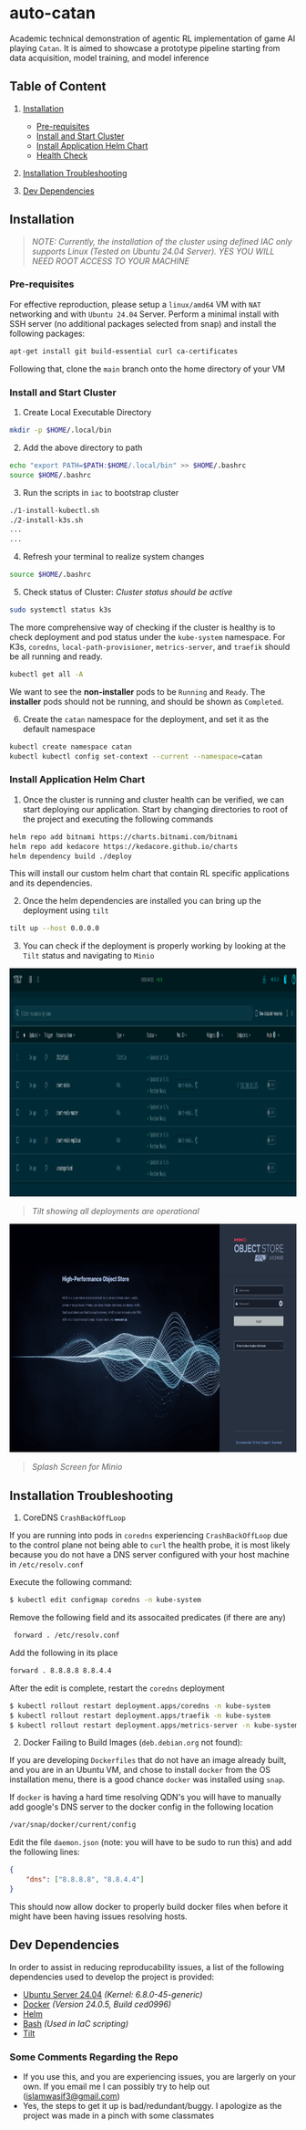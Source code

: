 # auto-catan
Academic technical demonstration of agentic RL implementation of game AI playing `Catan`. It is aimed to showcase a prototype pipeline starting from data acquisition, model training, and model inference

## Table of Content
1. [Installation](#install)
    - [Pre-requisites](#prereq)
    - [Install and Start Cluster](#cluster-start)
    - [Install Application Helm Chart](#app-helm)
    - [Health Check](#health)

3. [Installation Troubleshooting](#bugs)
4. [Dev Dependencies](#deps)

## <a name="install"></a> Installation

> *NOTE: Currently, the installation of the cluster using defined IAC only supports Linux (Tested on Ubuntu 24.04 Server). YES YOU WILL NEED ROOT ACCESS TO YOUR MACHINE*

### <a name="prereq"></a> Pre-requisites
For effective reproduction, please setup a `linux/amd64` VM with `NAT` networking and with `Ubuntu 24.04` Server. Perform a minimal install with SSH server (no additional packages selected from snap) and install the following packages:

```bash
apt-get install git build-essential curl ca-certificates
```

Following that, clone the `main` branch onto the home directory of your VM

### <a name="cluster-start"></a> Install and Start Cluster

1. Create Local Executable Directory

```bash
mkdir -p $HOME/.local/bin
```

2. Add the above directory to path

```bash
echo "export PATH=$PATH:$HOME/.local/bin" >> $HOME/.bashrc
source $HOME/.bashrc
```
3. Run the scripts in `iac` to bootstrap cluster

```bash
./1-install-kubectl.sh
./2-install-k3s.sh
...
...
```

4. Refresh your terminal to realize system changes

```bash
source $HOME/.bashrc
```

5. Check status of Cluster: *Cluster status should be active*

```bash
sudo systemctl status k3s
```

The more comprehensive way of checking if the cluster is healthy is to check deployment and pod status under the `kube-system` namespace. For K3s, `coredns`, `local-path-provisioner`, `metrics-server`, and `traefik` should be all running and ready.

```bash
kubectl get all -A
```
We want to see the **non-installer** pods to be `Running` and `Ready`. The **installer** pods should not be running, and should be shown as `Completed`.

6. Create the `catan` namespace for the deployment, and set it as the default namespace

```bash
kubectl create namespace catan
kubectl kubectl config set-context --current --namespace=catan
```

### <a name="app-helm"></a> Install Application Helm Chart

1. Once the cluster is running and cluster health can be verified, we can start deploying our application. Start by changing directories to root of the project and executing the following commands

```bash
helm repo add bitnami https://charts.bitnami.com/bitnami
helm repo add kedacore https://kedacore.github.io/charts
helm dependency build ./deploy
```

This will install our custom helm chart that contain RL specific applications and its dependencies.

2. Once the helm dependencies are installed you can bring up the deployment using `tilt`

```bash
tilt up --host 0.0.0.0
```  
3. You can check if the deployment is properly working by looking at the `Tilt` status and navigating to `Minio`

<img src="./docs/tilt_screenshot.png" alt="Minio" width=1600 height=400>

> *Tilt showing all deployments are operational*

<img src="./docs/minio_screenshot.png" alt="Minio" width=600 height=400>

> *Splash Screen for Minio*

## <a name="bugs"></a>Installation Troubleshooting

1. CoreDNS `CrashBackOffLoop`

If you are running into pods in `coredns` experiencing `CrashBackOffLoop` due to the control plane not being able to `curl` the health probe, it is most likely because you do not have a DNS server configured with your host machine in `/etc/resolv.conf` 

Execute the following command:

```bash
$ kubectl edit configmap coredns -n kube-system
```

Remove the following field and its assocaited predicates (if there are any)

```bash
 forward . /etc/resolv.conf
```

Add the following in its place

```bash
forward . 8.8.8.8 8.8.4.4
```

After the edit is complete, restart the `coredns` deployment

```bash
$ kubectl rollout restart deployment.apps/coredns -n kube-system
$ kubectl rollout restart deployment.apps/traefik -n kube-system
$ kubectl rollout restart deployment.apps/metrics-server -n kube-system
``` 
2. Docker Failing to Build Images (`deb.debian.org` not found):

If you are developing `Dockerfiles` that do not have an image already built, and you are in an Ubuntu VM, and chose to install `docker` from the OS installation menu, there is a good chance `docker` was installed using `snap`.

If `docker` is having a hard time resolving QDN's you will have to manually add google's DNS server to the docker config in the following location

```bash
/var/snap/docker/current/config
```
Edit the file `daemon.json` (note: you will have to be sudo to run this) and add the following lines:

```json
{
    "dns": ["8.8.8.8", "8.8.4.4"]
}
```

This should now allow docker to properly build docker files when before it might have been having issues resolving hosts.

## <a name="deps"></a> Dev Dependencies
In order to assist in reducing reproducability issues, a list of the following dependencies used to develop the project is provided:

- [Ubuntu Server 24.04](https://ubuntu.com/download/server) *(Kernel: 6.8.0-45-generic)* 
- [Docker](https://www.docker.com/) *(Version 24.0.5, Build ced0996)*
- [Helm](https://helm.sh/docs/intro/install/)
- [Bash](https://www.gnu.org/software/bash/) *(Used in IaC scripting)*
- [Tilt](https://tilt.dev/)

### Some Comments Regarding the Repo
- If you use this, and you are experiencing issues, you are largerly on your own. If you email me I can possibly try to help out (islamwasif3@gmail.com)
- Yes, the steps to get it up is bad/redundant/buggy. I apologize as the project was made in a pinch with some classmates
